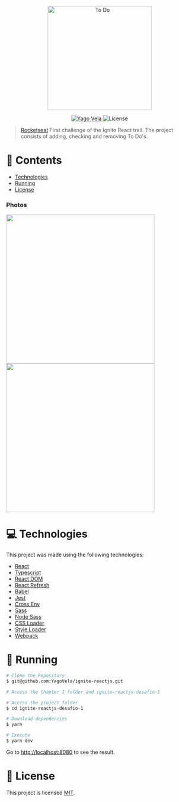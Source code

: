 <p align="center">
   <img src="https://raw.githubusercontent.com/tavareshenrique/ignite-reactjs-desafio-1/10502401e86f255363dfa8f3d53878d7c35b6770/src/assets/img/logo.svg" alt="To Do" width="280"/>
</p>

<p align="center">
   <a href="https://www.linkedin.com/in/yagovela/">
      <img alt="Yago Vela" src="https://img.shields.io/badge/-Yago Vela-263EAB?style=flat&logo=Linkedin&logoColor=white" />
   </a>

  <img alt="License" src="https://img.shields.io/badge/license-MIT-263EAB">
</p>

> [Rocketseat](https://github.com/Rocketseat) First challenge of the Ignite React trail. The project consists of adding, checking and removing To Do's.

# :pushpin: Contents

- [Technologies](#computer-tecnologias)
- [Running](#construction_worker-executando)
- [License](#closed_book-licença)

### Photos

<div>
   <img src="https://raw.githubusercontent.com/tavareshenrique/ignite-reactjs-desafio-1/main/src/assets/img/preview/preview1.png" width="400px" />
   <img src="https://raw.githubusercontent.com/tavareshenrique/ignite-reactjs-desafio-1/main/src/assets/img/preview/preview2.png" width="400px" />
</div>

# :computer: Technologies

This project was made using the following technologies:

- [React](https://reactjs.org/)
- [Typescript](https://www.typescriptlang.org/)
- [React DOM](https://pt-br.reactjs.org/docs/react-dom.html)
- [React Refresh](https://www.npmjs.com/package/react-refresh)
- [Babel](https://babeljs.io/)
- [Jest](https://jestjs.io/)
- [Cross Env](https://github.com/kentcdodds/cross-env#readme)
- [Sass](https://sass-lang.com/)
- [Node Sass](https://github.com/sass/node-sass)
- [CSS Loader](https://webpack.js.org/loaders/css-loader/)
- [Style Loader](https://webpack.js.org/loaders/style-loader/)
- [Webpack](https://webpack.js.org/)

# :construction_worker: Running

```bash
# Clone the Repository
$ git@github.com:YagoVela/ignite-reactjs.git
```

```bash
# Access the Chapter I folder and ignite-reactjs-desafio-1
```

```bash
# Access the project folder
$ cd ignite-reactjs-desafio-1
```

```bash
# Download dependencies
$ yarn
```

```bash
# Execute
$ yarn dev
```
Go to <http://localhost:8080> to see the result.

# :closed_book: License

This project is licensed [MIT](./LICENSE).